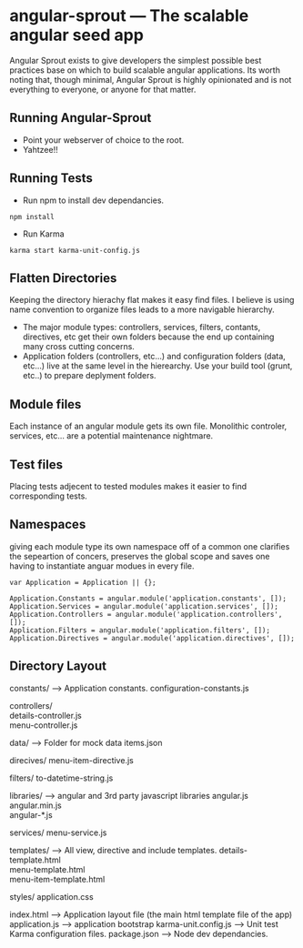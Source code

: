 # angular-sprout — The scalable angular seed app
Angular Sprout exists to give developers the simplest possible best practices base on which to build scalable angular applications. Its worth noting that, though minimal, Angular Sprout is highly opinionated and is not everything to everyone, or anyone for that matter.

## Running Angular-Sprout
 - Point your webserver of choice to the root.
 - Yahtzee!!

## Running Tests
 - Run npm to install dev dependancies.
 ```
 npm install
 ``` 
 - Run Karma
 ```
 karma start karma-unit-config.js
 ```

## Flatten Directories
Keeping the directory hierachy flat makes it easy find files. I believe is using name convention to organize files leads to a more navigable hierarchy.

 - The major module types: controllers, services, filters, contants, directives, etc get their own folders because the end up containing many cross cutting concerns.
 - Application folders (controllers, etc...) and configuration folders (data, etc...) live at the same level in the hierearchy. Use your build tool (grunt, etc..) to prepare deplyment folders.

## Module files
Each instance of an angular module gets its own file. Monolithic controler, services, etc... are a potential maintenance nightmare.

## Test files
Placing tests adjecent to tested modules makes it easier to find corresponding tests.

## Namespaces
giving each module type its own namespace off of a common one clarifies the sepeartion of concers, preserves the global scope and saves one having to instantiate anguar modues in every file.

```
var Application = Application || {};

Application.Constants = angular.module('application.constants', []);
Application.Services = angular.module('application.services', []);
Application.Controllers = angular.module('application.controllers', []);
Application.Filters = angular.module('application.filters', []);
Application.Directives = angular.module('application.directives', []);
```


## Directory Layout

constants/                    --> Application constants.
  configuration-constants.js	

controllers/                  
  details-controller.js     
  menu-controller.js        

data/                         --> Folder for mock data
  items.json                

direcives/
  menu-item-directive.js   

filters/
  to-datetime-string.js

libraries/                    --> angular and 3rd party javascript libraries
  angular.js                
  angular.min.js          
  angular-*.js              

services/
  menu-service.js          

templates/                    --> All view, directive and include templates.
  details-template.html				
  menu-template.html					
  menu-item-template.html		

styles/
  application.css            

index.html                  --> Application layout file (the main html template file of the app)
application.js              --> application bootstrap
karma-unit.config.js        --> Unit test Karma configuration files.
package.json                --> Node dev dependancies.
